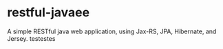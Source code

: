 # restful-javaee
A simple RESTful java web application, using Jax-RS, JPA, Hibernate, and Jersey.
testestes
